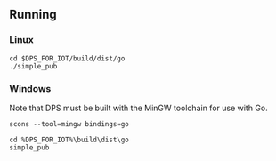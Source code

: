 ## Running

### Linux

``` shell
cd $DPS_FOR_IOT/build/dist/go
./simple_pub
```

### Windows
Note that DPS must be built with the MinGW toolchain for use with Go.
``` shell
scons --tool=mingw bindings=go
```

``` shell
cd %DPS_FOR_IOT%\build\dist\go
simple_pub
```
